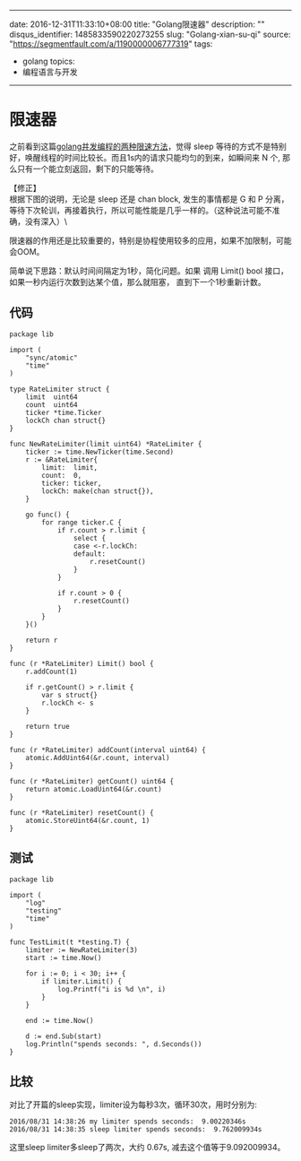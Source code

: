 
---
date: 2016-12-31T11:33:10+08:00
title: "Golang限速器"
description: ""
disqus_identifier: 1485833590220273255
slug: "Golang-xian-su-qi"
source: "https://segmentfault.com/a/1190000006777319"
tags: 
- golang 
topics:
- 编程语言与开发
---

限速器
======

之前看到这篇[golang并发编程的两种限速方法](https://segmentfault.com/a/1190000005944664)，觉得
sleep
等待的方式不是特别好，唤醒线程的时间比较长。而且1s内的请求只能均匀的到来，如瞬间来
N 个, 那么只有一个能立刻返回，剩下的只能等待。

【修正】\
根据下图的说明，无论是 sleep 还是 chan block, 发生的事情都是 G 和 P
分离，等待下次轮训，再接着执行，所以可能性能是几乎一样的。（这种说法可能不准确，没有深入）\

限速器的作用还是比较重要的，特别是协程使用较多的应用，如果不加限制，可能会OOM。

简单说下思路：默认时间间隔定为1秒，简化问题。如果 调用 Limit() bool
接口，如果一秒内运行次数到达某个值，那么就阻塞， 直到下一个1秒重新计数。

代码
----

    package lib

    import (
        "sync/atomic"
        "time"
    )

    type RateLimiter struct {
        limit  uint64
        count  uint64
        ticker *time.Ticker
        lockCh chan struct{}
    }

    func NewRateLimiter(limit uint64) *RateLimiter {
        ticker := time.NewTicker(time.Second)
        r := &RateLimiter{
            limit:  limit,
            count:  0,
            ticker: ticker,
            lockCh: make(chan struct{}),
        }

        go func() {
            for range ticker.C {
                if r.count > r.limit {
                    select {
                    case <-r.lockCh:
                    default:
                        r.resetCount()
                    }
                }
                
                if r.count > 0 {
                    r.resetCount()                
                }
            }
        }()

        return r
    }

    func (r *RateLimiter) Limit() bool {
        r.addCount(1)

        if r.getCount() > r.limit {
            var s struct{}
            r.lockCh <- s
        }

        return true
    }

    func (r *RateLimiter) addCount(interval uint64) {
        atomic.AddUint64(&r.count, interval)
    }

    func (r *RateLimiter) getCount() uint64 {
        return atomic.LoadUint64(&r.count)
    }

    func (r *RateLimiter) resetCount() {
        atomic.StoreUint64(&r.count, 1)
    }

测试
----

    package lib

    import (
        "log"
        "testing"
        "time"
    )

    func TestLimit(t *testing.T) {
        limiter := NewRateLimiter(3)
        start := time.Now()

        for i := 0; i < 30; i++ {
            if limiter.Limit() {
                log.Printf("i is %d \n", i)
            }
        }

        end := time.Now()

        d := end.Sub(start)
        log.Println("spends seconds: ", d.Seconds())
    }

比较
----

对比了开篇的sleep实现，limiter设为每秒3次，循环30次，用时分别为:

    2016/08/31 14:38:26 my limiter spends seconds:  9.00220346s
    2016/08/31 14:38:35 sleep limiter spends seconds:  9.762009934s

这里sleep limiter多sleep了两次，大约 0.67s, 减去这个值等于9.092009934。

